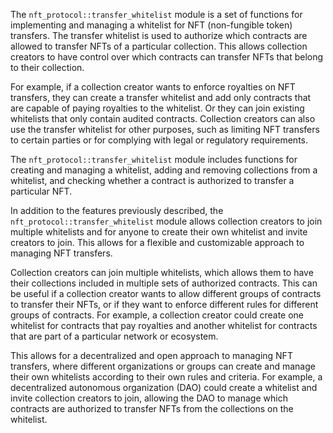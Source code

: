 The `nft_protocol::transfer_whitelist` module is a set of functions for
implementing and managing a whitelist for NFT (non-fungible token) transfers.
The transfer whitelist is used to authorize which contracts are allowed to
transfer NFTs of a particular collection.
This allows collection creators to have control over which contracts can
transfer NFTs that belong to their collection.

For example, if a collection creator wants to enforce royalties on NFT
transfers, they can create a transfer whitelist and add only contracts that are
capable of paying royalties to the whitelist.
Or they can join existing whitelists that only contain audited contracts.
Collection creators can also use the transfer whitelist for other purposes, such
as limiting NFT transfers to certain parties or for complying with legal or
regulatory requirements.

The `nft_protocol::transfer_whitelist` module includes functions for creating
and managing a whitelist, adding and removing collections from a whitelist,
and checking whether a contract is authorized to transfer a particular NFT.

In addition to the features previously described, the
`nft_protocol::transfer_whitelist` module allows collection creators to join
multiple whitelists and for anyone to create their own whitelist and invite
creators to join.
This allows for a flexible and customizable approach to managing NFT transfers.

Collection creators can join multiple whitelists, which allows them to have
their collections included in multiple sets of authorized contracts.
This can be useful if a collection creator wants to allow different groups of
contracts to transfer their NFTs, or if they want to enforce different rules for
different groups of contracts.
For example, a collection creator could create one whitelist for contracts that
pay royalties and another whitelist for contracts that are part of a particular
network or ecosystem.

This allows for a decentralized and open approach to managing NFT transfers,
where different organizations or groups can create and manage their own
whitelists according to their own rules and criteria.
For example, a decentralized autonomous organization (DAO) could create a
whitelist and invite collection creators to join, allowing the DAO to manage
which contracts are authorized to transfer NFTs from the collections on the
whitelist.
